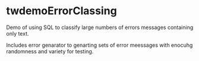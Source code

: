 # twdemoErrorClassing
Demo of using SQL to classify large numbers of errors messages containing only text.

Includes error genarator to genarting sets of error meessages with enocuhg randomness and variety for testing.
